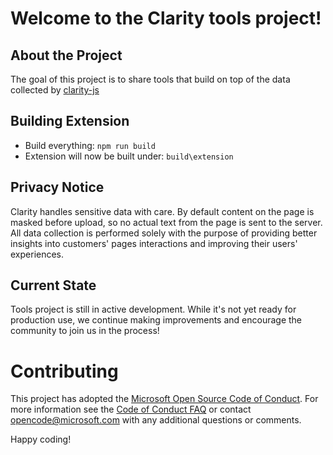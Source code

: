 
# Welcome to the Clarity tools project!

## About the Project
The goal of this project is to share tools that build on top of the data collected by [clarity-js](https://github.com/Microsoft/clarity-js)

## Building Extension
 - Build everything: `npm run build`
 - Extension will now be built under: `build\extension`

## Privacy Notice
Clarity handles sensitive data with care. By default content on the page is masked before upload, so no actual text from the page is sent to the server.
All data collection is performed solely with the purpose of providing better insights into customers' pages interactions and improving their users' experiences.

## Current State
Tools project is still in active development. While it's not yet ready for production use, we continue making improvements and encourage the community to join us in the process!  

# Contributing

This project has adopted the [Microsoft Open Source Code of Conduct](https://opensource.microsoft.com/codeofconduct/). For more information see the [Code of Conduct FAQ](https://opensource.microsoft.com/codeofconduct/faq/) or contact [opencode@microsoft.com](mailto:opencode@microsoft.com) with any additional questions or comments.

Happy coding!